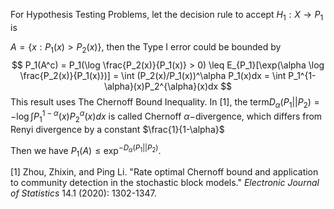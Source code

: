 For Hypothesis Testing Problems, let the decision rule to accept $H_1: X \to P_1$ is

$A=\{x: P_1(x) >P_2(x)\}$, then the Type I error could be bounded by
$$
P_1(A^c) = P_1(\log \frac{P_2(x)}{P_1(x)} > 0) \leq E_{P_1}[\exp(\alpha \log \frac{P_2(x)}{P_1(x)})] = \int (P_2(x)/P_1(x))^\alpha P_1(x)dx = \int P_1^{1-\alpha}(x)P_2^{\alpha}(x)dx
$$
This result uses The Chernoff Bound Inequality. In [1], the term$D_{\alpha}(P_1||P_2)=-\log\int P_1^{1-\alpha}(x)P_2^{\alpha}(x)dx$ is called Chernoff $\alpha-$divergence, which differs from Renyi divergence by a constant $\frac{1}{1-\alpha}$

Then we have $P_1(A) \leq \exp^{-D_{\alpha}(P_1||P_2)}$.

[1] Zhou, Zhixin, and Ping Li. "Rate optimal Chernoff bound and application to community detection in the stochastic block models." *Electronic Journal of Statistics* 14.1 (2020): 1302-1347.

